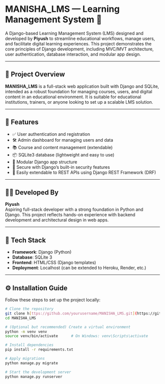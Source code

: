 # MANISHA_LMS — Learning Management System 🧠

A Django-based Learning Management System (LMS) designed and developed by **Piyush** to streamline educational workflows, manage users, and facilitate digital learning experiences. This project demonstrates the core principles of Django development, including MVC/MVT architecture, user authentication, database interaction, and modular app design.

---

## 📌 Project Overview

**MANISHA_LMS** is a full-stack web application built with Django and SQLite, intended as a robust foundation for managing courses, users, and digital content in an educational environment. It is suitable for educational institutions, trainers, or anyone looking to set up a scalable LMS solution.

---

## 🚀 Features

- ✅ User authentication and registration
- 🛠️ Admin dashboard for managing users and data
- 📚 Course and content management (extendable)
- 📦 SQLite3 database (lightweight and easy to use)
- 🧱 Modular Django app structure
- 🔐 Secure with Django’s built-in security features
- 🔗 Easily extendable to REST APIs using Django REST Framework (DRF)

---

## 👨‍💻 Developed By

**Piyush**  
Aspiring full-stack developer with a strong foundation in Python and Django. This project reflects hands-on experience with backend development and architectural design in web apps.

---

## 🧰 Tech Stack

- **Framework**: Django (Python)
- **Database**: SQLite 3
- **Frontend**: HTML/CSS (Django templates)
- **Deployment**: Localhost (can be extended to Heroku, Render, etc.)

---

## ⚙️ Installation Guide

Follow these steps to set up the project locally:

```bash
# Clone the repository
git clone h[ttps://github.com/yourusername/MANISHA_LMS.git](https://github.com/ManishaKumari-03/MANISHA12005.git)
cd MANISHA_LMS

# (Optional but recommended) Create a virtual environment
python -m venv venv
source venv/bin/activate      # On Windows: venv\Scripts\activate

# Install dependencies
pip install -r requirements.txt

# Apply migrations
python manage.py migrate

# Start the development server
python manage.py runserver
